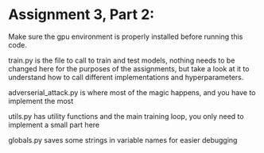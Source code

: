 # Assignment 3, Part 2:
Make sure the gpu environment is properly installed before running this code. 

train.py is the file to call to train and test models, nothing needs to be changed here for the purposes of the assignments, but take a look at it to understand how to call different implementations and hyperparameters.

adverserial_attack.py is where most of the magic happens, and you have to implement the most

utils.py has utility functions and the main training loop, you only need to implement a small part here

globals.py saves some strings in variable names for easier debugging